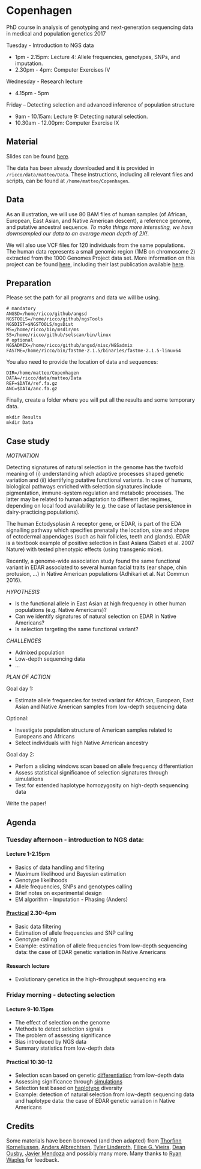 # Copenhagen

PhD course in analysis of genotyping and next-generation sequencing data in medical and population genetics 2017

Tuesday - Introduction to NGS data
 - 1pm - 2.15pm: Lecture 4: Allele frequencies, genotypes, SNPs, and imputation.
 - 2.30pm - 4pm: Computer Exercises IV

Wednesday - Research lecture
 - 4.15pm - 5pm

Friday – Detecting selection and advanced inference of population structure
 - 9am - 10.15am: Lecture 9: Detecting natural selection.
 - 10.30am - 12.00pm: Computer Exercise IX

## Material

Slides can be found [here](https://github.com/mfumagalli/Copenhagen/tree/master/Slides).

The data has been already downloaded and it is provided in `/ricco/data/matteo/Data`.
These instructions, including all relevant files and scripts, can be found at `/home/matteo/Copenhagen`.

## Data

As an illustration, we will use 80 BAM files of human samples (of African, European, East Asian, and Native American descent), a reference genome, and putative ancestral sequence.
*To make things more interesting, we have downsampled our data to an average mean depth of 2X!*.

We will also use VCF files for 120 individuals from the same populations.
The human data represents a small genomic region (1MB on chromosome 2) extracted from the 1000 Genomes Project data set.
More information on this project can be found [here](http://www.1000genomes.org/), including their last publication available [here](http://www.nature.com/nature/journal/v526/n7571/full/nature15393.html).

## Preparation

Please set the path for all programs and data we will be using.
```
# mandatory
ANGSD=/home/ricco/github/angsd
NGSTOOLS=/home/ricco/github/ngsTools
NGSDIST=$NGSTOOLS/ngsDist
MS=/home/ricco/bin/msdir/ms
SS=/home/ricco/github/selscan/bin/linux
# optional
NGSADMIX=/home/ricco/github/angsd/misc/NGSadmix
FASTME=/home/ricco/bin/fastme-2.1.5/binaries/fastme-2.1.5-linux64
```
You also need to provide the location of data and sequences:
```
DIR=/home/matteo/Copenhagen
DATA=/ricco/data/matteo/Data
REF=$DATA/ref.fa.gz
ANC=$DATA/anc.fa.gz
```
Finally, create a folder where you will put all the results and some temporary data.
```
mkdir Results
mkdir Data
```

## Case study

*MOTIVATION*

Detecting signatures of natural selection in the genome has the twofold meaning of (i) understanding which adaptive processes shaped genetic variation and (ii) identifying putative functional variants.
In case of humans, biological pathways enriched with selection signatures include pigmentation, immune-system regulation and metabolic processes.
The latter may be related to human adaptation to different diet regimes, depending on local food availability (e.g. the case of lactase persistence in dairy-practicing populations).

The human Ectodysplasin A receptor gene, or EDAR, is part of the EDA signalling pathway which specifies prenatally the location, size and shape of ectodermal appendages (such as hair follicles, teeth and glands).
EDAR is a textbook example of positive selection in East Asians (Sabeti et al. 2007 Nature) with tested phenotypic effects (using transgenic mice).

Recently, a genome-wide association study found the same functional variant in EDAR associated to several human facial traits (ear shape, chin protusion, ...) in Native American populations (Adhikari et al. Nat Commun 2016).

*HYPOTHESIS*

- Is the functional allele in East Asian at high frequency in other human populations (e.g. Native Americans)?
- Can we identify signatures of natural selection on EDAR in Native Americans?
- Is selection targeting the same functional variant?

*CHALLENGES*
- Admixed population
- Low-depth sequencing data
- ...

*PLAN OF ACTION*

Goal day 1:

- Estimate allele frequencies for tested variant for African, European, East Asian and Native American samples from low-depth sequencing data

Optional:
- Investigate population structure of American samples related to Europeans and Africans
- Select individuals with high Native American ancestry

Goal day 2:

- Perfom a sliding windows scan based on allele frequency differentiation
- Assess statistical significance of selection signatures through simulations
- Test for extended haplotype homozygosity on high-depth sequencing data

Write the paper!

## Agenda

### Tuesday afternoon -  introduction to NGS data:

#### Lecture 1-2.15pm

* Basics of data handling and filtering
* Maximum likelihood and Bayesian estimation
* Genotype likelihoods
* Allele frequencies, SNPs and genotypes calling
* Brief notes on experimental design
* EM algorithm - Imputation - Phasing (Anders)

#### [Practical](Files/day1.md) 2.30-4pm

* Basic data filtering
* Estimation of allele frequencies and SNP calling
* Genotype calling
* Example: estimation of allele frequencies from low-depth sequencing data: the case of EDAR genetic variation in Native Americans

#### Research lecture

* Evolutionary genetics in the high-throughput sequencing era

### Friday morning -  detecting selection

#### Lecture 9-10.15pm

* The effect of selection on the genome
* Methods to detect selection signals
* The problem of assessing significance
* Bias introduced by NGS data
* Summary statistics from low-depth data

#### Practical 10:30-12

* Selection scan based on genetic [differentiation](Files/day2a.md) from low-depth data
* Assessing significance through [simulations](Files/day2b.md)
* Selection test based on [haplotype](Files/day2c.md) diversity
* Example: detection of natural selection from low-depth sequencing data and haplotype data: the case of EDAR genetic variation in Native Americans


## Credits

Some materials have been borrowed (and then adapted) from [Thorfinn Korneliussen](http://scholar.google.co.uk/citations?user=-YNWF4AAAAAJ&hl=en), [Anders Albrechtsen](http://popgen.dk/albrecht/web/WelcomePage.html), [Tyler Linderoth](http://scholar.google.com/citations?user=dTuxmzkAAAAJ&hl=en), [Filipe G. Vieira](http://scholar.google.com/citations?user=gvZmPNQAAAAJ&hl=en), [Dean Ousby](https://www.linkedin.com/in/deanousby), [Javier Mendoza](https://www.ucl.ac.uk/candela/candela-news/new-fellow-javiermendoza) and possibly many more. Many thanks to [Ryan Waples](http://www1.bio.ku.dk/english/Staff/?pure=en/persons/545443) for feedback.



